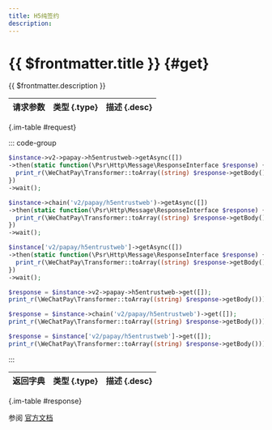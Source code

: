 ```yaml
---
title: H5纯签约
description: 
---
```


# {{ $frontmatter.title }} {#get}

{{ $frontmatter.description }}

| 请求参数 | 类型 {.type} | 描述 {.desc}
| --- | --- | ---

{.im-table #request}

::: code-group

```php [异步纯链式]
$instance->v2->papay->h5entrustweb->getAsync([])
->then(static function(\Psr\Http\Message\ResponseInterface $response) {
  print_r(\WeChatPay\Transformer::toArray((string) $response->getBody()));
})
->wait();
```

```php [异步声明式]
$instance->chain('v2/papay/h5entrustweb')->getAsync([])
->then(static function(\Psr\Http\Message\ResponseInterface $response) {
  print_r(\WeChatPay\Transformer::toArray((string) $response->getBody()));
})
->wait();
```

```php [异步属性式]
$instance['v2/papay/h5entrustweb']->getAsync([])
->then(static function(\Psr\Http\Message\ResponseInterface $response) {
  print_r(\WeChatPay\Transformer::toArray((string) $response->getBody()));
})
->wait();
```

```php [同步纯链式]
$response = $instance->v2->papay->h5entrustweb->get([]);
print_r(\WeChatPay\Transformer::toArray((string) $response->getBody()));
```

```php [同步声明式]
$response = $instance->chain('v2/papay/h5entrustweb')->get([]);
print_r(\WeChatPay\Transformer::toArray((string) $response->getBody()));
```

```php [同步属性式]
$response = $instance['v2/papay/h5entrustweb']->get([]);
print_r(\WeChatPay\Transformer::toArray((string) $response->getBody()));
```

:::

| 返回字典 | 类型 {.type} | 描述 {.desc}
| --- | --- | ---

{.im-table #response}

参阅 [官方文档](https://pay.weixin.qq.com/wiki/doc/api/pap.php?chapter=18_16&index=4)
